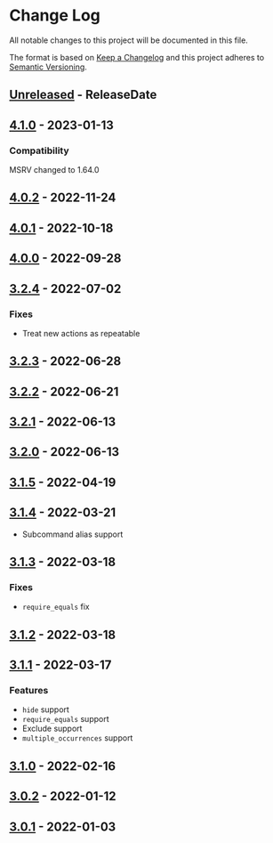 # Change Log
All notable changes to this project will be documented in this file.

The format is based on [Keep a Changelog](http://keepachangelog.com/)
and this project adheres to [Semantic Versioning](http://semver.org/).

<!-- next-header -->
## [Unreleased] - ReleaseDate

## [4.1.0] - 2023-01-13

### Compatibility

MSRV changed to 1.64.0

## [4.0.2] - 2022-11-24

## [4.0.1] - 2022-10-18

## [4.0.0] - 2022-09-28

## [3.2.4] - 2022-07-02

### Fixes

- Treat new actions as repeatable

## [3.2.3] - 2022-06-28

## [3.2.2] - 2022-06-21

## [3.2.1] - 2022-06-13

## [3.2.0] - 2022-06-13

## [3.1.5] - 2022-04-19

## [3.1.4] - 2022-03-21

- Subcommand alias support

## [3.1.3] - 2022-03-18

### Fixes

- `require_equals` fix

## [3.1.2] - 2022-03-18

## [3.1.1] - 2022-03-17

### Features

- `hide` support
- `require_equals` support
- Exclude support
- `multiple_occurrences` support

## [3.1.0] - 2022-02-16

## [3.0.2] - 2022-01-12

## [3.0.1] - 2022-01-03

<!-- next-url -->
[Unreleased]: https://github.com/clap-rs/clap/compare/clap_complete_fig-v4.1.0...HEAD
[4.1.0]: https://github.com/clap-rs/clap/compare/clap_complete_fig-v4.0.2...clap_complete_fig-v4.1.0
[4.0.2]: https://github.com/clap-rs/clap/compare/clap_complete_fig-v4.0.1...clap_complete_fig-v4.0.2
[4.0.1]: https://github.com/clap-rs/clap/compare/clap_complete_fig-v4.0.0...clap_complete_fig-v4.0.1
[4.0.0]: https://github.com/clap-rs/clap/compare/clap_complete_fig-v3.2.4...clap_complete_fig-v4.0.0
[3.2.4]: https://github.com/clap-rs/clap/compare/clap_complete_fig-v3.2.3...clap_complete_fig-v3.2.4
[3.2.3]: https://github.com/clap-rs/clap/compare/clap_complete_fig-v3.2.2...clap_complete_fig-v3.2.3
[3.2.2]: https://github.com/clap-rs/clap/compare/clap_complete_fig-v3.2.1...clap_complete_fig-v3.2.2
[3.2.1]: https://github.com/clap-rs/clap/compare/clap_complete_fig-v3.2.0...clap_complete_fig-v3.2.1
[3.2.0]: https://github.com/clap-rs/clap/compare/clap_complete_fig-v3.1.5...clap_complete_fig-v3.2.0
[3.1.5]: https://github.com/clap-rs/clap/compare/clap_complete_fig-v3.1.4...clap_complete_fig-v3.1.5
[3.1.4]: https://github.com/clap-rs/clap/compare/clap_complete_fig-v3.1.3...clap_complete_fig-v3.1.4
[3.1.3]: https://github.com/clap-rs/clap/compare/clap_complete_fig-v3.1.2...clap_complete_fig-v3.1.3
[3.1.2]: https://github.com/clap-rs/clap/compare/clap_complete_fig-v3.1.1...clap_complete_fig-v3.1.2
[3.1.1]: https://github.com/clap-rs/clap/compare/clap_complete_fig-v3.1.0...clap_complete_fig-v3.1.1
[3.1.0]: https://github.com/clap-rs/clap/compare/clap_complete_fig-v3.0.2...clap_complete_fig-v3.1.0
[3.0.2]: https://github.com/clap-rs/clap/compare/v3.0.1...clap_complete_fig-v3.0.2
[3.0.1]: https://github.com/clap-rs/clap/compare/v3.0.0...v3.0.1
